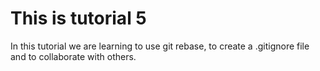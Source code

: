 # This is tutorial 5

In this tutorial we are learning to use git rebase, to create a .gitignore file and to collaborate with others.



